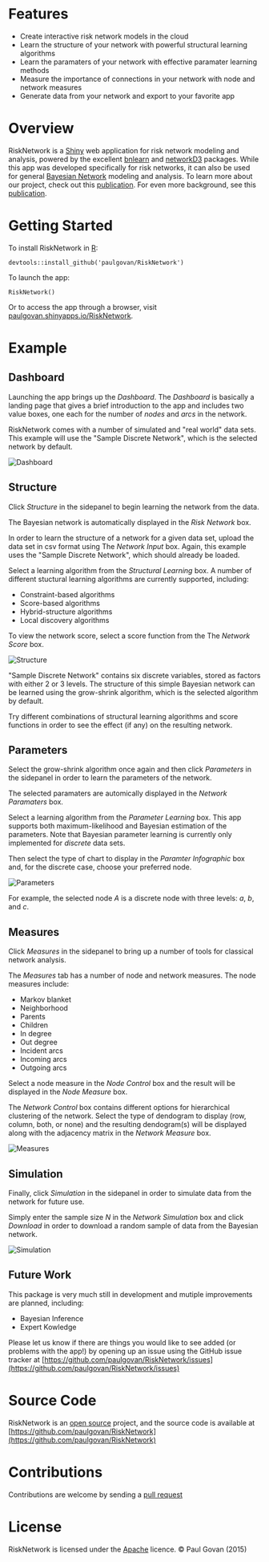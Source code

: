 # Features
* Create interactive risk network models in the cloud
* Learn the structure of your network with powerful structural learning algorithms
* Learn the paramaters of your network with effective paramater learning methods
* Measure the importance of connections in your network with node and network measures
* Generate data from your network and export to your favorite app

# Overview
RiskNetwork is a [Shiny](http://shiny.rstudio.com) web application for risk network modeling and analysis, powered by the excellent [bnlearn](http://www.bnlearn.com) and [networkD3](http://christophergandrud.github.io/networkD3/) packages. While this app was developed specifically for risk networks, it can also be used for general [Bayesian Network](https://github.com/paulgovan/BayesianNetwork) modeling and analysis. To learn more about our project, check out this [publication](http://ascelibrary.org/doi/abs/10.1061/(ASCE)CO.1943-7862.0001136). For even more background, see this [publication](http://dx.doi.org/10.1061/(ASCE)CO.1943-7862.0001136).

# Getting Started
To install RiskNetwork in [R](https://www.r-project.org):

```
devtools::install_github('paulgovan/RiskNetwork')
```

To launch the app:

```
RiskNetwork()
```

Or to access the app through a browser, visit [paulgovan.shinyapps.io/RiskNetwork](https://paulgovan.shinyapps.io/risknetwork). 

# Example
## Dashboard
Launching the app brings up the *Dashboard*. The *Dashboard* is basically a landing page that gives a brief introduction to the app and includes two value boxes, one each for the number of *nodes* and *arcs* in the network. 

RiskNetwork comes with a number of simulated and "real world" data sets. This example will use the "Sample Discrete Network", which is the selected network by default.

![Dashboard](https://github.com/paulgovan/RiskNetwork/blob/master/images/Dashboard.PNG?raw=true)

## Structure
Click *Structure* in the sidepanel to begin learning the network from the data.

The Bayesian network is automatically displayed in the *Risk Network* box.

In order to learn the structure of a network for a given data set, upload the data set in csv format using The *Network Input* box. Again, this example uses the "Sample Discrete Network", which should already be loaded. 

Select a learning algorithm from the *Structural Learning* box. A number of different stuctural learning algorithms are currently supported, including:  
* Constraint-based algorithms
* Score-based algorithms
* Hybrid-structure algorithms
* Local discovery algorithms

To view the network score, select a score function from the The *Network Score* box. 

![Structure](https://github.com/paulgovan/RiskNetwork/blob/master/images/Structure.PNG?raw=true)

"Sample Discrete Network" contains six discrete variables, stored as factors with either 2 or 3 levels. The structure of this simple Bayesian network can be learned using the grow-shrink algorithm, which is the selected algorithm by default.

Try different combinations of structural learning algorithms and score functions in order to see the effect (if any) on the resulting network.

## Parameters
Select the grow-shrink algorithm once again and then click *Parameters* in the sidepanel in order to learn the parameters of the network.

The selected paramaters are automically displayed in the *Network Paramaters* box.

Select a learning algorithm from the *Parameter Learning* box. This app supports both maximum-likelihood and Bayesian estimation of the parameters. Note that Bayesian parameter learning is currently only implemented for *discrete* data sets. 

Then select the type of chart to display in the *Paramter Infographic* box and, for the discrete case, choose your preferred node. 

![Parameters](https://github.com/paulgovan/RiskNetwork/blob/master/images/Parameters.PNG?raw=true)

For example, the selected node *A* is a discrete node with three levels: *a*, *b*, and *c*.

## Measures
Click *Measures* in the sidepanel to bring up a number of tools for classical network analysis. 

The *Measures* tab has a number of node and network measures. The node measures include:
* Markov blanket
* Neighborhood
* Parents
* Children
* In degree
* Out degree
* Incident arcs
* Incoming arcs
* Outgoing arcs

Select a node measure in the *Node Control* box and the result will be displayed in the *Node Measure* box.

The *Network Control* box contains different options for hierarchical clustering of the network. Select the type of dendogram to display (row, column, both, or none) and the resulting dendogram(s) will be displayed along with the adjacency matrix in the *Network Measure* box.

![Measures](https://github.com/paulgovan/RiskNetwork/blob/master/images/Measures.PNG?raw=true)

## Simulation

Finally, click *Simulation* in the sidepanel in order to simulate data from the network for future use.

Simply enter the sample size *N* in the *Network Simulation* box and click *Download* in order to download a random sample of data from the Bayesian network. 

![Simulation](https://github.com/paulgovan/RiskNetwork/blob/master/images/Simulation.PNG?raw=true)

## Future Work
This package is very much still in development and mutiple improvements are planned, including:
* Bayesian Inference
* Expert Kowledge

Please let us know if there are things you would like to see added (or problems with the app!) by opening up an issue using the GitHub issue tracker at [https://github.com/paulgovan/RiskNetwork/issues](https://github.com/paulgovan/RiskNetwork/issues)

# Source Code
RiskNetwork is an [open source](http://opensource.org) project, and the source code is available at [https://github.com/paulgovan/RiskNetwork](https://github.com/paulgovan/RiskNetwork)

# Contributions
Contributions are welcome by sending a [pull request](https://github.com/paulgovan/RiskNetwork/pulls)

# License
RiskNetwork is licensed under the [Apache](http://www.apache.org/licenses/LICENSE-2.0) licence. &copy; Paul Govan (2015)
